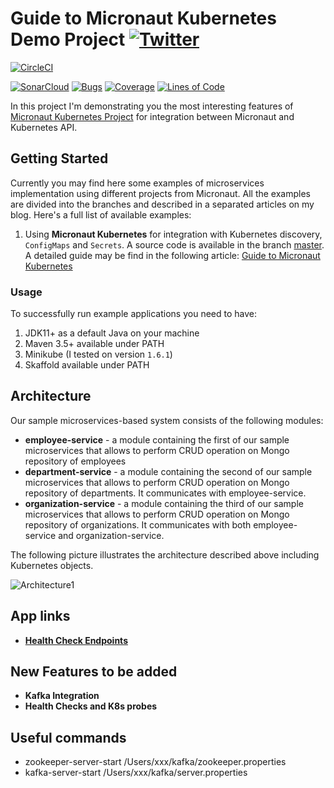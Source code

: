 # Guide to Micronaut Kubernetes Demo Project [![Twitter](https://img.shields.io/twitter/follow/piotr_minkowski.svg?style=social&logo=twitter&label=Follow%20Me)](https://twitter.com/piotr_minkowski)

[![CircleCI](https://circleci.com/gh/piomin/sample-micronaut-kubernetes.svg?style=svg)](https://circleci.com/gh/piomin/sample-micronaut-kubernetes)

[![SonarCloud](https://sonarcloud.io/images/project_badges/sonarcloud-black.svg)](https://sonarcloud.io/dashboard?id=piomin_sample-micronaut-kubernetes)
[![Bugs](https://sonarcloud.io/api/project_badges/measure?project=piomin_sample-micronaut-kubernetes&metric=bugs)](https://sonarcloud.io/dashboard?id=piomin_sample-micronaut-kubernetes)
[![Coverage](https://sonarcloud.io/api/project_badges/measure?project=piomin_sample-micronaut-kubernetes&metric=coverage)](https://sonarcloud.io/dashboard?id=piomin_sample-micronaut-kubernetes)
[![Lines of Code](https://sonarcloud.io/api/project_badges/measure?project=piomin_sample-micronaut-kubernetes&metric=ncloc)](https://sonarcloud.io/dashboard?id=piomin_sample-micronaut-kubernetes)

In this project I'm demonstrating you the most interesting features of [Micronaut Kubernetes Project](https://micronaut-projects.github.io/micronaut-kubernetes/snapshot/guide/) for integration between Micronaut and Kubernetes API.

## Getting Started 
Currently you may find here some examples of microservices implementation using different projects from Micronaut. All the examples are divided into the branches and described in a
 separated articles on my blog. Here's a full list of available examples:
1. Using **Micronaut Kubernetes** for integration with Kubernetes discovery, `ConfigMaps` and `Secrets`. A source code is available in
 the branch [master](https://github.com/piomin/sample-micronaut-kubernetes/tree/master). A detailed guide may be find in the following article: [Guide to Micronaut Kubernetes
 ](https://piotrminkowski.com/2020/01/07/guide-to-micronaut-kubernetes/)
 
### Usage
To successfully run example applications you need to have:
1. JDK11+ as a default Java on your machine
2. Maven 3.5+ available under PATH
3. Minikube (I tested on version `1.6.1`)
4. Skaffold available under PATH

## Architecture

Our sample microservices-based system consists of the following modules:
- **employee-service** - a module containing the first of our sample microservices that allows to perform CRUD operation on Mongo repository of employees
- **department-service** - a module containing the second of our sample microservices that allows to perform CRUD operation on Mongo repository of departments. It communicates with employee-service. 
- **organization-service** - a module containing the third of our sample microservices that allows to perform CRUD operation on Mongo repository of organizations. It communicates with both employee-service and organization-service.

The following picture illustrates the architecture described above including Kubernetes objects.

<img src="https://piotrminkowski.files.wordpress.com/2020/01/guide-to-micronaut-kubernetes-architecture.png" title="Architecture1">

## App links
- **[Health Check Endpoints](http://localhost:8080/health)**
## New Features to be added
- **Kafka Integration**
- **Health Checks and K8s probes**

## Useful commands
- zookeeper-server-start /Users/xxx/kafka/zookeeper.properties
- kafka-server-start /Users/xxx/kafka/server.properties